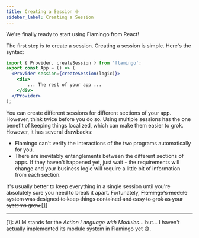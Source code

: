 ```yaml
---
title: Creating a Session 🌐
sidebar_label: Creating a Session
---
```


We're finally ready to start using Flamingo from React!

The first step is to create a session. Creating a session is
simple. Here's the syntax:
```jsx
import { Provider, createSession } from 'flamingo';
export const App = () => (
  <Provider session={createSession(logic)}>
    <div>
        ... The rest of your app ...
    </div>
  </Provider>
);
```

You can create different sessions for different sections of
your app. However, think twice before you do so. Using
multiple sessions has the one benefit of keeping things localized,
which can make them easier to grok. However, it has several drawbacks:
- Flamingo can't verify the interactions of the two programs automatically
for you.
- There are inevitably entanglements between the different sections of apps.
If they haven't happened yet, just wait - the requirements will change and
your business logic will require a little bit of information from each section.

It's usually better to keep everything in a single session until you're
absolutely sure you need to break it apart. Fortunately, ~~Flamingo's
module system was designed to keep things contained and easy to grok
as your systems grow.~~[[1](#1)]




----------------
[<a name="1">1</a>]: ALM stands for the _Action Language with Modules_... but...
I haven't actually implemented its module system in Flamingo yet 😅.
